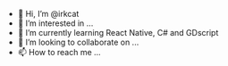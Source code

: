 - 👋 Hi, I’m @irkcat
- 👀 I’m interested in ...
- 🌱 I’m currently learning React Native, C# and GDscript
- 💞️ I’m looking to collaborate on ...
- 📫 How to reach me ...

<!---
irkcat/irkcat is a ✨ special ✨ repository because its `README.md` (this file) appears on your GitHub profile.
You can click the Preview link to take a look at your changes.
--->
